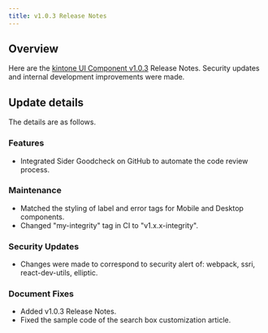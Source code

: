 ```yaml
---
title: v1.0.3 Release Notes
---
```


## Overview

Here are the [kintone UI Component v1.0.3](https://github.com/kintone-labs/kintone-ui-component/releases/tag/v1.0.3) Release Notes. 
Security updates and internal development improvements were made.

## Update details

The details are as follows.

### Features
- Integrated Sider Goodcheck on GitHub to automate the code review process.

### Maintenance
- Matched the styling of label and error tags for Mobile and Desktop components.
- Changed "my-integrity" tag in CI to "v1.x.x-integrity".

### Security Updates
- Changes were made to correspond to security alert of: webpack, ssri, react-dev-utils, elliptic.

### Document Fixes
- Added v1.0.3 Release Notes.
- Fixed the sample code of the search box customization article.